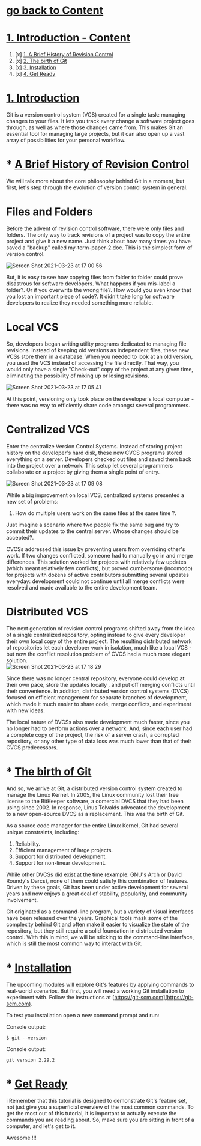 # [go back to Content](https://github.com/c4arl0s/RysGitTutorial#rys-git-tutorial)

# [1. Introduction - Content](https://github.com/c4arl0s/1IntroductionRysGitTutorial#go-back-to-content)

1. [x] [1. A Brief History of Revision Control](https://github.com/c4arl0s/1IntroductionRysGitTutorial#-a-brief-history-of-revision-control)
2. [x] [2. The birth of Git](https://github.com/c4arl0s/1IntroductionRysGitTutorial#-the-birth-of-git)
3. [x] [3. Installation](https://github.com/c4arl0s/1IntroductionRysGitTutorial#-installation)
4. [x] [4. Get Ready](https://github.com/c4arl0s/1IntroductionRysGitTutorial#-get-ready)

# [1. Introduction](https://github.com/c4arl0s/1IntroductionRysGitTutorial#1-introduction---content)

Git is a version control system (VCS) created for a single task: managing changes to your files. It lets you track every change a software project goes through, as well as where those changes came from. This makes Git an essential tool for managing large projects, but it can also open up a vast array of possibilities for your personal workflow.
 
# 	* [A Brief History of Revision Control](https://github.com/c4arl0s/1IntroductionRysGitTutorial#1-introduction---content)

We will talk more about the core philosophy behind Git in a moment, but first, let's step through the evolution of version control system in general.

# Files and Folders

Before the advent of revision control software, there were only files and folders. The only way to track revisions of a project was to copy the entire project and give it a new name. Just think about how many times you have saved a "backup" called my-term-paper-2.doc. This is the simplest form of version control.

![Screen Shot 2021-03-23 at 17 00 56](https://user-images.githubusercontent.com/24994818/112229864-5c80e200-8bf9-11eb-85e7-baa9111a430b.png)

But, it is easy to see how copying files from folder to folder could prove disastrous for software developers. What happens if you mis-label a folder?. Or if you overwrite the wrong file?. How would you even know that you lost an important piece of code?. It didn't take long for software developers to realize they needed something more reliable.

# Local VCS

So, developers began writing utility programs dedicated to managing file revisions. Instead of keeping old versions as independent files, these new VCSs store them in a database. When you needed to look at an old version, you used the VCS instead of accessing the file directly. That way, you would only have a single "Check-out" copy of the project at any given time, eliminating the possibility of mixing up or losing revisions.

![Screen Shot 2021-03-23 at 17 05 41](https://user-images.githubusercontent.com/24994818/112230154-0496ab00-8bfa-11eb-8cc6-f4cb011230b1.png)

At this point, versioning only took place on the developer's local computer - there was no way to efficiently share code amongst several programmers.

# Centralized VCS

Enter the centralize Version Control Systems. Instead of storing project history on the developer's hard disk, these new CVCS programs stored everything on a server. Developers checked out files and saved them back into the project over a network. This setup let several programmers collaborate on a project by giving them a single point of entry.

![Screen Shot 2021-03-23 at 17 09 08](https://user-images.githubusercontent.com/24994818/112230477-7f5fc600-8bfa-11eb-8d31-25d4299095a0.png)

While a big improvement on local VCS, centralized systems presented a new set of problems:

1. How do multiple users work on the same files at the same time ?.

Just imagine a scenario where two people fix the same bug and try to commit their updates to the central server. Whose changes should be accepted?.

CVCSs addressed this issue by preventing users from overriding other's work. If two changes conflicted, someone had to manually go in and merge differences. This solution worked for projects with relatively few updates (which meant relatively few conflicts), but proved cumbersome (incomodo) for projects with dozens of active contributors submitting several updates everyday: development could not continue until all merge conflicts were resolved and made available to the entire development team.

# Distributed VCS

The next generation of revision control programs shifted away from the idea of a single centralized repository, opting instead to give every developer their own local copy of the entire project. The resulting distributed network of repositories let each developer work in isolation, much like a local VCS - but now the conflict resolution problem of CVCS had a much more elegant solution.	
![Screen Shot 2021-03-23 at 17 18 29](https://user-images.githubusercontent.com/24994818/112231168-cdc19480-8bfb-11eb-94da-5c452cffb284.png)

Since there was no longer central repository, everyone could develop at their own pace, store the updates locally , and put off merging conflicts until their convenience. In addition, distributed version control systems (DVCS) focused on efficient management for separate branches of development, which made it much easier to share code, merge conflicts, and experiment with new ideas.

The local nature of DVCSs also made development much faster, since you no longer had to perform actions over a network. And, since each user had a complete copy of the project, the risk of a server crash, a corrupted repository, or any other type of data loss was much lower than that of their CVCS predecessors.

# 	* [The birth of Git](https://github.com/c4arl0s/1IntroductionRysGitTutorial#1-introduction---content)

And so, we arrive at Git, a distributed version control system created to manage the Linux Kernel. In 2005, the Linux community lost their free license to the BitKeeper software, a comercial DVCS that they had been using since 2002. In response, Linus Tolvalds advocated the development to a new open-source DVCS as a replacement. This was the birth of Git.

As a source code manager for the entire Linux Kernel, Git had several unique constraints, including:

1. Reliability.
2. Efficient management of large projects.
3. Support for distributed development.
4. Support for non-linear development.

While other DVCSs did exist at the time (example: GNU's Arch or David Roundy's Darcs), none of them could satisfy this combination of features. Driven by these goals, Git has been under active development for several years and now enjoys a great deal of stability, popularity, and community involvement.

Git originated as a command-line program, but a variety of visual interfaces have been released over the years. Graphical tools mask some of the complexity behind Git and often make it easier to visualize the state of the repository, but they still require a solid foundation in distributed version control. With this in mind, we will be sticking to the command-line interface, which is still the most common way to interact with Git.

# 	* [Installation](https://github.com/c4arl0s/1IntroductionRysGitTutorial#1-introduction---content)

The upcoming modules will explore Git's features by applying commands to real-world scenarios. But first, you will need a working Git installation to experiment with. Follow the instructions at [https://git-scm.com](https://git-scm.com).

To test you installation open a new command prompt and run:

Console output:

```console
$ git --version
```

Console output:

```console
git version 2.29.2
```

# 	* [Get Ready](https://github.com/c4arl0s/1IntroductionRysGitTutorial#1-introduction---content)
i
Remember that this tutorial is designed to demonstrate Git's feature set, not just give you a superficial overview of the most common commands. To get the most out of this tutorial, it is important to actually execute the commands you are reading about. So, make sure you are sitting in front of a computer, and let's get to it.

Awesome !!!
